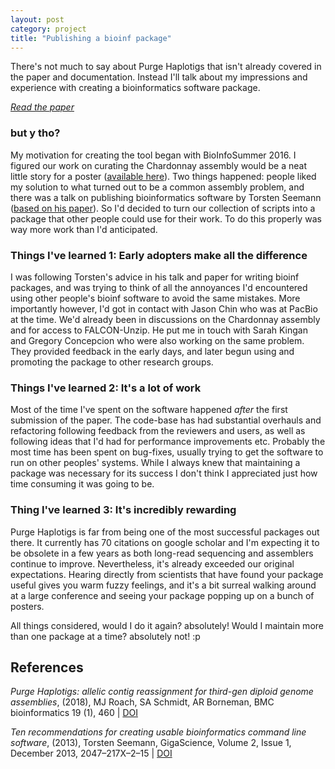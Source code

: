 ```yaml
---
layout: post
category: project
title: "Publishing a bioinf package"
---
```


There's not much to say about Purge Haplotigs that isn't already covered in the paper and documentation.
Instead I'll talk about my impressions and experience with creating a bioinformatics software package.

[_Read the paper_](https://doi.org/10.1186/s12859-018-2485-7)

### but y tho?

My motivation for creating the tool began with BioInfoSummer 2016.
I figured our work on curating the Chardonnay assembly would be a neat little story for a poster ([available here](docs/Roach-Bioinfosummer-2016.pdf)).
Two things happened: people liked my solution to what turned out to be a common assembly problem,
and there was a talk on publishing bioinformatics software by Torsten Seemann ([based on his paper](https://doi.org/10.1186/2047-217X-2-15)).
So I'd decided to turn our collection of scripts into a package that other people could use for their work.
To do this properly was way more work than I'd anticipated.

### Things I've learned 1: Early adopters make all the difference

I was following Torsten's advice in his talk and paper for writing bioinf packages,
and was trying to think of all the annoyances I'd encountered using other people's bioinf software to avoid the same mistakes.
More importantly however, I'd got in contact with Jason Chin who was at PacBio at the time.
We'd already been in discussions on the Chardonnay assembly and for access to FALCON-Unzip.
He put me in touch with Sarah Kingan and Gregory Concepcion who were also working on the same problem.
They provided feedback in the early days, and later begun using and promoting the package to other research groups.

### Things I've learned 2: It's a lot of work

Most of the time I've spent on the software happened _after_ the first submission of the paper.
The code-base has had substantial overhauls and refactoring following feedback from the reviewers and users,
as well as following ideas that I'd had for performance improvements etc.
Probably the most time has been spent on bug-fixes, usually trying to get the software to run on other peoples' systems.
While I always knew that maintaining a package was necessary for its success I don't think I appreciated just how time consuming it was going to be.

### Thing I've learned 3: It's incredibly rewarding

Purge Haplotigs is far from being one of the most successful packages out there.
It currently has 70 citations on google scholar 
and I'm expecting it to be obsolete in a few years as both long-read sequencing and assemblers continue to improve.
Nevertheless, it's already exceeded our original expectations.
Hearing directly from scientists that have found your package useful gives you warm fuzzy feelings,
and it's a bit surreal walking around at a large conference and seeing your package popping up on a bunch of posters.

All things considered, would I do it again? absolutely!
Would I maintain more than one package at a time? absolutely not! :p

## References

_Purge Haplotigs: allelic contig reassignment for third-gen diploid genome assemblies_,
(2018),
MJ Roach, SA Schmidt, AR Borneman,
BMC bioinformatics 19 (1), 460 |
[DOI](https://doi.org/10.1186/s12859-018-2485-7)

_Ten recommendations for creating usable bioinformatics command line software_,
(2013),
Torsten Seemann,
GigaScience, Volume 2, Issue 1, December 2013, 2047–217X–2–15 | [DOI](https://doi.org/10.1186/2047-217X-2-15)


